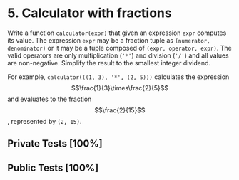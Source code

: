 # 5. Calculator with fractions

Write a function `calculator(expr)` that given an expression `expr` computes its value. The expression `expr` may be a fraction tuple as `(numerator, denominator)` or it may be a tuple composed of `(expr, operator, expr)`. The valid operators are only multiplication (`'*'`) and division (`'/'`) and all values are non-negative. Simplify the result to the smallest integer dividend.


For example, `calculator(((1, 3), '*', (2, 5)))` calculates the expression $$\frac{1}{3}\times\frac{2}{5}$$ and evaluates to the fraction $$\frac{2}{15}$$, represented by `(2, 15)`.



## Private Tests [100%]

## Public Tests [100%]

